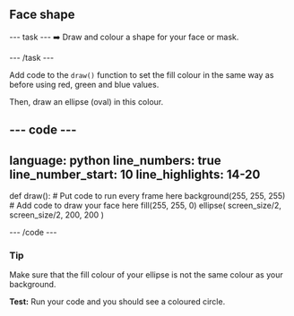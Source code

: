<h2 class="c-project-heading--task">Face shape</h2>

--- task ---
➡️ Draw and colour a shape for your face or mask. 

--- /task --- 
 
Add code to the `draw()` function to set the fill colour in the same way as before using red, green and blue values.

Then, draw an ellipse (oval) in this colour.

<div class="c-project-code">

--- code ---
---
language: python
line_numbers: true
line_number_start: 10
line_highlights: 14-20
---

def draw():
    # Put code to run every frame here
    background(255, 255, 255)  
    # Add code to draw your face here
    fill(255, 255, 0) 
    ellipse(
        screen_size/2, 
        screen_size/2, 
        200, 
        200
    )  
  
--- /code ---

</div>

<div class="c-project-callout c-project-callout--tip">

### Tip

Make sure that the fill colour of your ellipse is not the same colour as your background.

</div>

**Test:** Run your code and you should see a coloured circle.


